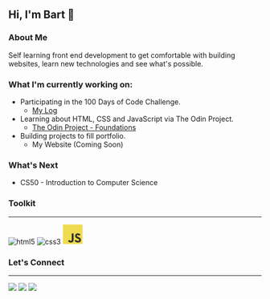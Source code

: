 ## **Hi, I'm Bart** :wave:

### **About Me**

Self learning front end development to get comfortable with building websites, learn new technologies and see what's possible.
<br>

### **What I'm currently working on:**

- Participating in the 100 Days of Code Challenge.
  - [My Log](https://github.com/bartbzd/100-days-of-code/blob/main/log.md)
- Learning about HTML, CSS and JavaScript via The Odin Project.
  - [The Odin Project - Foundations](https://www.theodinproject.com/paths/foundations/courses/foundations)
- Building projects to fill portfolio.
  - My Website (Coming Soon)

### **What's Next**

- CS50 - Introduction to Computer Science

### **Toolkit**

---

<!-- HTML -->
<p align=left>
<img src="https://cdn.jsdelivr.net/gh/devicons/devicon/icons/html5/html5-plain.svg" alt="html5" width="55"/>
<!-- CSS -->
<img src="https://cdn.jsdelivr.net/gh/devicons/devicon/icons/css3/css3-plain.svg" alt="css3" width="55"/> 
<!-- JavaScript -->
<img src="https://raw.githubusercontent.com/devicons/devicon/master/icons/javascript/javascript-original.svg" alt="javascript" width="40" height="40"/>
</p>

### **Let's Connect**

---

<!-- TWITTER -->
<a href="https://twitter.com/bartbzd">
<img src="https://logos-world.net/wp-content/uploads/2020/04/Twitter-Logo-700x394.png" width="45"></a>

<!-- DISCORD -->
<a href="https://discordapp.com/users/218802607043510282">
 <img src="https://logos-world.net/wp-content/uploads/2020/12/Discord-Logo-700x394.png" width="45"></a>
 <!-- EMAIL -->
<a href="mailto: bbart318@gmail.com"><img src="https://logos-world.net/wp-content/uploads/2020/11/Gmail-Logo-700x394.png" width="45"></a>
